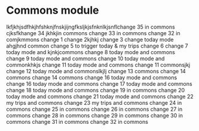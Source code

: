 # Commons module
lkfjkhjsdfhkjhfshknjfnskjijngfksljkjsfnknlkjsnflchange 35 in commons
cjksfkhange 34 jkhkjin commons
change 33 in commons
change 32 in comjkmmons 
change 1
change 2kjhkj
change 3
change today mode ahgjhnd common
change 5 to trigger today & my trips
change 6
change 7 today mode and kjnkjcommons
change 8 today mode and commons
change 9 today mode and commons
change 10 today mode and commonkhkjs
change 11 today mode and commons
change 11 commonsjkj
change 12 today mode and commonslkjlj
change 13 commons
change 14 commons
change 14 commons
change 16 today mode and commons
change 16 today mode and commons
change 17 today mode and commons
change 18 today mode and commons
change 19 in commons
change 20 today mode and commons
change 21 today mode and commons
change 22 my trips and commons
change 23 my trips and commons
change 24 in commons
change 25 in commons
change 26 in commons
change 27 in commons
change 28 in commons
change 29 in commons
change 30 in commons
change 31 in commons
change 32 in commons
